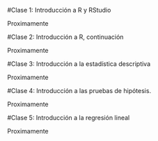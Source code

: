 #Clase 1: Introducción a R y RStudio

Proximamente

#Clase 2: Introducción a R, continuación

Proximamente

#Clase 3: Introducción a la estadística descriptiva

Proximamente

#Clase 4: Introducción a las pruebas de hipótesis.

Proximamente

#Clase 5: Introducción a la regresión lineal

Proximamente
